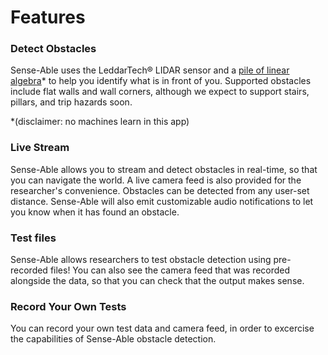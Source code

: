 # Features

### Detect Obstacles
Sense-Able uses the LeddarTech® LIDAR sensor and a [pile of linear algebra](https://xkcd.com/1838/)\* to help you identify what is in front of you.  Supported obstacles include flat walls and wall corners, although we expect to support stairs, pillars, and trip hazards soon.

\*(disclaimer: no machines learn in this app)

### Live Stream
Sense-Able allows you to stream and detect obstacles in real-time, so that you can navigate the world.  A live camera feed is also provided for the researcher's convenience.  Obstacles can be detected from any user-set distance.  Sense-Able will also emit customizable audio notifications to let you know when it has found an obstacle.

### Test files
Sense-Able allows researchers to test obstacle detection using pre-recorded files!  You can also see the camera feed that was recorded alongside the data, so that you can check that the output makes sense.

### Record Your Own Tests
You can record your own test data and camera feed, in order to excercise the capabilities of Sense-Able obstacle detection.

